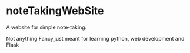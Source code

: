 # noteTakingWebSite
A website for simple note-taking. 

Not anything Fancy,just meant for learning python, web development and Flask
